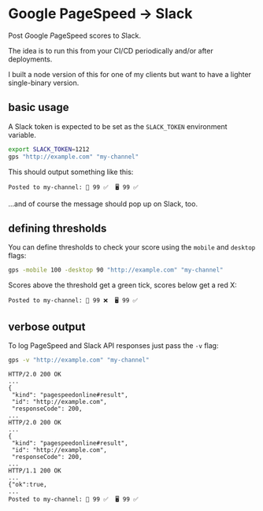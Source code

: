 # Google PageSpeed -> Slack

Post *G*oogle *P*ageSpeed scores to *S*lack.

The idea is to run this from your CI/CD periodically and/or after deployments.

I built a node version of this for one of my clients but want to have a lighter single-binary version.

## basic usage

A Slack token is expected to be set as the `SLACK_TOKEN` environment variable.
```sh
export SLACK_TOKEN=1212
gps "http://example.com" "my-channel"
```
This should output something like this:
```
Posted to my-channel: 📱 99 ✅  🖥 99 ✅
```
...and of course the message should pop up on Slack, too.


## defining thresholds

You can define thresholds to check your score using the `mobile` and `desktop` flags:
```sh
gps -mobile 100 -desktop 90 "http://example.com" "my-channel"
```
Scores above the threshold get a green tick, scores below get a red X:
```
Posted to my-channel: 📱 99 ❌  🖥 99 ✅
```

## verbose output

To log PageSpeed and Slack API responses just pass the `-v` flag:

```sh
gps -v "http://example.com" "my-channel"
```
```
HTTP/2.0 200 OK
...
{
 "kind": "pagespeedonline#result",
 "id": "http://example.com",
 "responseCode": 200,
...
HTTP/2.0 200 OK
...
{
 "kind": "pagespeedonline#result",
 "id": "http://example.com",
 "responseCode": 200,
...
HTTP/1.1 200 OK
...
{"ok":true,
...
Posted to my-channel: 📱 99 ✅  🖥 99 ✅
```
